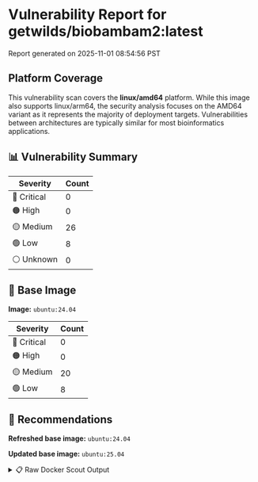 # Vulnerability Report for getwilds/biobambam2:latest

Report generated on 2025-11-01 08:54:56 PST

## Platform Coverage

This vulnerability scan covers the **linux/amd64** platform. While this image also supports linux/arm64, the security analysis focuses on the AMD64 variant as it represents the majority of deployment targets. Vulnerabilities between architectures are typically similar for most bioinformatics applications.

## 📊 Vulnerability Summary

| Severity | Count |
|----------|-------|
| 🔴 Critical | 0 |
| 🟠 High | 0 |
| 🟡 Medium | 26 |
| 🟢 Low | 8 |
| ⚪ Unknown | 0 |

## 🐳 Base Image

**Image:** `ubuntu:24.04`

| Severity | Count |
|----------|-------|
| 🔴 Critical | 0 |
| 🟠 High | 0 |
| 🟡 Medium | 20 |
| 🟢 Low | 8 |

## 🔄 Recommendations

**Refreshed base image:** `ubuntu:24.04`

**Updated base image:** `ubuntu:25.04`

<details>
<summary>📋 Raw Docker Scout Output</summary>

```text
Target               │  getwilds/biobambam2:latest  │    0C     0H    26M     8L   
    digest             │  7e04bce63c13                        │                              
  Base image           │  ubuntu:24.04                        │    0C     0H    20M     8L   
  Refreshed base image │  ubuntu:24.04                        │    0C     0H     2M     5L   
                       │                                      │                 -18     -3   
  Updated base image   │  ubuntu:25.04                        │    0C     0H     2M     4L   
                       │                                      │                 -18     -4   

What's next:
    View vulnerabilities → docker scout cves getwilds/biobambam2:latest
    View base image update recommendations → docker scout recommendations getwilds/biobambam2:latest
    Include policy results in your quickview by supplying an organization → docker scout quickview getwilds/biobambam2:latest --org <organization>
```
</details>
